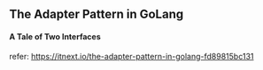 ## The Adapter Pattern in GoLang
#### A Tale of Two Interfaces

refer: https://itnext.io/the-adapter-pattern-in-golang-fd89815bc131
